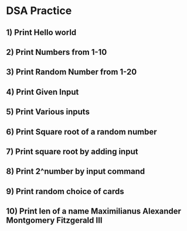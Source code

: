 # DSA Practice

## 1) Print Hello world

## 2) Print Numbers from 1-10

## 3) Print Random Number from 1-20

## 4) Print Given Input 

## 5) Print Various inputs

## 6) Print Square root of  a   random number 

## 7) Print square root by adding input
 
## 8) Print 2^number by input command 

## 9) Print random choice of cards 

## 10) Print len of a name  Maximilianus Alexander Montgomery Fitzgerald III